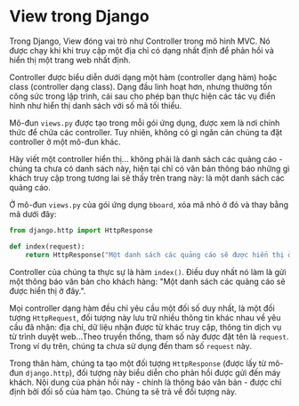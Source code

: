 # View trong Django

Trong Django, View đóng vai trò như Controller trong mô hình MVC. Nó được chạy khi khi truy cập một địa chỉ có dạng nhất định để phản hồi và hiển thị một trang web nhất định.

Controller được biểu diễn dưới dạng một hàm (controller dạng hàm) hoặc class (controller dạng class). Dạng đầu linh hoạt hơn, nhưng thường tốn công sức trong lập trình, cái sau cho phép bạn thực hiện các tác vụ điển hình như hiển thị danh sách với số mã tối thiểu.

Mô-đun `views.py` được tạo trong mỗi gói ứng dụng, được xem là nơi chính thức để chứa các controller. Tuy nhiên, không có gì ngăn cản chúng ta đặt controller ở một mô-đun khác.

Hãy viết một controller hiển thị... không phải là danh sách các quảng cáo - chúng ta chưa có danh sách này, hiện tại chỉ có văn bản thông báo những gì khách truy cập trong tương lai sẽ thấy trên trang này: là một danh sách các quảng cáo.

Ở mô-đun `views.py` của gói ứng dụng `bboard`, xóa mã nhỏ ở đó và thay bằng mã dưới đây:

```python
from django.http import HttpResponse

def index(request):
    return HttpResponse("Một danh sách các quảng cáo sẽ được hiển thị ở đây.")
```

Controller của chúng ta thực sự là hàm `index()`. Điều duy nhất nó làm là gửi một thông báo văn bản cho khách hàng: "Một danh sách các quảng cáo sẽ được hiển thị ở đây.".

Mọi controller dạng hàm đều chỉ yêu cầu một đối số duy nhất, là một đối tượng `HttpRequest`, đối tượng này lưu trữ nhiều thông tin khác nhau về yêu cầu đã nhận: địa chỉ, dữ liệu nhận được từ khác truy cập, thông tin dịch vụ từ trình duyệt web...Theo truyền thống, tham số này được đặt tên là `request`. Trong ví dụ trên, chúng ta chưa sử dụng đến tham số `request` này.

Trong thân hàm, chúng ta tạo một đối tượng `HttpResponse` (được lấy từ mô-đun `django.http`), đối tượng này biểu diễn cho phản hồi được gửi đến máy khách. Nội dung của phản hồi này - chính là thông báo văn bản - được chỉ định bởi đối số của hàm tạo. Chúng ta sẽ trả về đối tượng này.